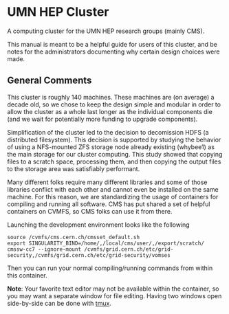 # UMN HEP Cluster 

A computing cluster for the UMN HEP research groups (mainly CMS).

This manual is meant to be a helpful guide for users of this cluster, and be
notes for the administrators documenting why certain design choices were made.

## General Comments 

This cluster is roughly 140 machines. These machines are
(on average) a decade old, so we chose to keep the design simple and modular in
order to allow the cluster as a whole last longer as the individual components
die (and we wait for potentially more funding to upgrade components).

Simplification of the cluster led to the decision to decomission HDFS (a
distributed filesystem).  This decision is supported by studying the behavior
of using a NFS-mounted ZFS storage node already existing (whybee1) as the main
storage for our cluster computing. This study showed that copying files to a
scratch space, processing them, and then copying the output files to the
storage area was satisfiably performant.

Many different folks require many different libraries and some of those libraries
conflict with each other and cannot even be installed on the same machine. For this reason,
we are standardizing the usage of containers for compiling and running all software.
CMS has put shared a set of helpful containers on CVMFS, so CMS folks can use it from there.

Launching the development environment looks like the following
```
source /cvmfs/cms.cern.ch/cmsset_default.sh
export SINGULARITY_BIND=/home/,/local/cms/user/,/export/scratch/
cmssw-cc7 --ignore-mount /cvmfs/grid.cern.ch/etc/grid-security,/cvmfs/grid.cern.ch/etc/grid-security/vomses
```
Then you can run your normal compiling/running commands from within this container.

**Note**: Your favorite text editor may not be available within the container,
so you may want a separate window for file editing. Having two windows open side-by-side
can be done with [tmux](misc/tmux.md).
